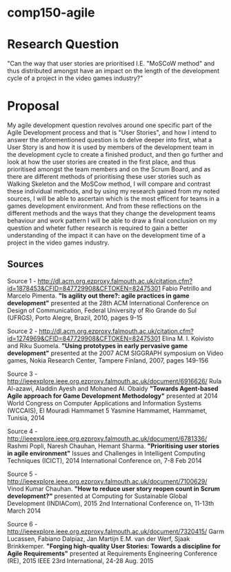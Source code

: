 # comp150-agile

# Research Question
"Can the way that user stories are prioritised I.E. "MoSCoW method" and thus distributed amongst have an impact on the length of the development cycle of a project in the video games industry?"

# Proposal
My agile development question revolves around one specific part of the Agile Development process and that is "User Stories", and how I intend to answer the aforementioned question is to delve deeper into first, what a User Story is and how it is used by members of the development team in the development cycle to create a finished product, and then go further and look at how the user stories are created in the first place, and thus prioritised amongst the team members and on the Scrum Board, and as there are different methods of prioritising these user stories such as Walking Skeleton and the MoSCow method, I will compare and contrast these individual methods, and by using my research gained from my noted sources, I will be able to ascertain which is the most efficent for teams in a games development environment. And from these reflections on the different methods and the ways that they change the development teams behaviour and work pattern I will be able to draw a final conclusion on my question and wheter futher research is required to gain a better understanding of the impact it can have on the development time of a project in the video games industry.

## Sources
Source 1 - http://dl.acm.org.ezproxy.falmouth.ac.uk/citation.cfm?id=1878453&CFID=847729908&CFTOKEN=82475301
	Fabio Petrillo and Marcelo Pimenta. **"Is agility out there?: agile practices in game development"** presented at the 28th ACM         International Conference on Design of Communication, Federal University of Rio Grande do Sul (UFRGS), Porto Alegre, Brazil, 2010, pages 9-15

Source 2 - http://dl.acm.org.ezproxy.falmouth.ac.uk/citation.cfm?id=1274969&CFID=847729908&CFTOKEN=82475301
  	Elina M. I. Koivisto and Riku Suomela. **"Using prototypes in early pervasive game development"** presented at the 2007 ACM SIGGRAPH symposium on Video games, Nokia Research Center, Tampere Finland, 2007, pages 149-156

Source 3 - http://ieeexplore.ieee.org.ezproxy.falmouth.ac.uk/document/6916626/ 
    Rula Al-azawi, Aladdin Ayesh and Mohaned Al. Obaidy **"Towards Agent-based Agile approach for Game Development Methodology"** presented at 2014 World Congress on Computer Applications and Information Systems (WCCAIS), El Mouradi Hammamet 5
Yasmine Hammamet, Hammamet, Tunisia, 2014

Source 4 - http://ieeexplore.ieee.org.ezproxy.falmouth.ac.uk/document/6781336/
	Rashmi Popli, Naresh Chauhan, Hemant Sharma. **"Prioritising user stories in agile environment"** Issues and Challenges in Intelligent Computing Techniques (ICICT), 2014 International Conference on, 7-8 Feb 2014

Source 5 - http://ieeexplore.ieee.org.ezproxy.falmouth.ac.uk/document/7100629/
	Vinod Kumar Chauhan. **"How to reduce user story reopen count in Scrum development?"** presented at Computing for Sustainable Global Development (INDIACom), 2015 2nd International Conference on, 11-13th March 2014
	
Source 6 - http://ieeexplore.ieee.org.ezproxy.falmouth.ac.uk/document/7320415/
	Garm Lucassen, Fabiano Dalpiaz, Jan Martijn E.M. van der Werf, Sjaak Brinkkemper. **"Forging high-quality User Stories: Towards a discipline for Agile Requirements"** presented at Requirements Engineering Conference (RE), 2015 IEEE 23rd International, 24-28 Aug. 2015
